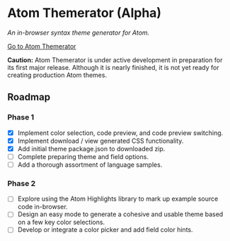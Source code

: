 # Atom Themerator (Alpha)

*An in-browser syntax theme generator for Atom.*

[Go to Atom Themerator](https://atom-themerator.ctidd.com/)

**Caution:** Atom Themerator is under active development in preparation for its first major release. Although it is nearly finished, it is not yet ready for creating production Atom themes.

## Roadmap

### Phase 1

- [x] Implement color selection, code preview, and code preview switching.
- [x] Implement download / view generated CSS functionality.
- [x] Add initial theme package.json to downloaded zip.
- [ ] Complete preparing theme and field options.
- [ ] Add a thorough assortment of language samples.

### Phase 2

- [ ] Explore using the Atom Highlights library to mark up example source code in-browser.
- [ ] Design an easy mode to generate a cohesive and usable theme based on a few key color selections.
- [ ] Develop or integrate a color picker and add field color hints.
